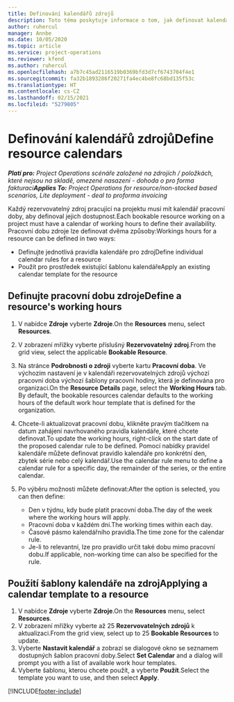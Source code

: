 ```yaml
---
title: Definování kalendářů zdrojů
description: Toto téma poskytuje informace o tom, jak definovat kalendáře pracovní doby pro zdroje v Project Operations.
author: ruhercul
manager: Annbe
ms.date: 10/05/2020
ms.topic: article
ms.service: project-operations
ms.reviewer: kfend
ms.author: ruhercul
ms.openlocfilehash: a7b7c45ad2116519b0369bfd3d7cf6743704f4e1
ms.sourcegitcommit: fa32b1893286f20271fa4ec4be8fc68bd135f53c
ms.translationtype: HT
ms.contentlocale: cs-CZ
ms.lasthandoff: 02/15/2021
ms.locfileid: "5279805"
---
```

# <a name="define-resource-calendars"></a><span data-ttu-id="390d3-103">Definování kalendářů zdrojů</span><span class="sxs-lookup"><span data-stu-id="390d3-103">Define resource calendars</span></span>

<span data-ttu-id="390d3-104">_**Platí pro:** Project Operations scénáře založené na zdrojích / položkách, které nejsou na skladě, omezené nasazení - dohoda o pro forma fakturaci_</span><span class="sxs-lookup"><span data-stu-id="390d3-104">_**Applies To:** Project Operations for resource/non-stocked based scenarios, Lite deployment - deal to proforma invoicing_</span></span>

<span data-ttu-id="390d3-105">Každý rezervovatelný zdroj pracující na projektu musí mít kalendář pracovní doby, aby definoval jejich dostupnost.</span><span class="sxs-lookup"><span data-stu-id="390d3-105">Each bookable resource working on a project must have a calendar of working hours to define their availability.</span></span> <span data-ttu-id="390d3-106">Pracovní dobu zdroje lze definovat dvěma způsoby:</span><span class="sxs-lookup"><span data-stu-id="390d3-106">Workings hours for a resource can be defined in two ways:</span></span> 

   - <span data-ttu-id="390d3-107">Definujte jednotlivá pravidla kalendáře pro zdroj</span><span class="sxs-lookup"><span data-stu-id="390d3-107">Define individual calendar rules for a resource</span></span>
   - <span data-ttu-id="390d3-108">Použít pro prostředek existující šablonu kalendáře</span><span class="sxs-lookup"><span data-stu-id="390d3-108">Apply an existing calendar template for the resource</span></span>

## <a name="define-a-resources-working-hours"></a><span data-ttu-id="390d3-109">Definujte pracovní dobu zdroje</span><span class="sxs-lookup"><span data-stu-id="390d3-109">Define a resource's working hours</span></span>

1. <span data-ttu-id="390d3-110">V nabídce **Zdroje** vyberte **Zdroje**.</span><span class="sxs-lookup"><span data-stu-id="390d3-110">On the **Resources** menu, select **Resources**.</span></span>
2. <span data-ttu-id="390d3-111">V zobrazení mřížky vyberte příslušný **Rezervovatelný zdroj**.</span><span class="sxs-lookup"><span data-stu-id="390d3-111">From the grid view, select the applicable **Bookable Resource**.</span></span>
3. <span data-ttu-id="390d3-112">Na stránce **Podrobnosti o zdroji** vyberte kartu **Pracovní doba**. Ve výchozím nastavení je v kalendáři rezervovatelných zdrojů výchozí pracovní doba výchozí šablony pracovní hodiny, která je definována pro organizaci.</span><span class="sxs-lookup"><span data-stu-id="390d3-112">On the **Resource Details** page, select the **Working Hours** tab. By default, the bookable resources calendar defaults to the working hours of the default work hour template that is defined for the organization.</span></span>
4. <span data-ttu-id="390d3-113">Chcete-li aktualizovat pracovní dobu, klikněte pravým tlačítkem na datum zahájení navrhovaného pravidla kalendáře, které chcete definovat.</span><span class="sxs-lookup"><span data-stu-id="390d3-113">To update the working hours, right-click on the start date of the proposed calendar rule to be defined.</span></span> <span data-ttu-id="390d3-114">Pomocí nabídky pravidel kalendáře můžete definovat pravidlo kalendáře pro konkrétní den, zbytek série nebo celý kalendář.</span><span class="sxs-lookup"><span data-stu-id="390d3-114">Use the calendar rule menu to define a calendar rule for a specific day, the remainder of the series, or the entire calendar.</span></span>
5. <span data-ttu-id="390d3-115">Po výběru možnosti můžete definovat:</span><span class="sxs-lookup"><span data-stu-id="390d3-115">After the option is selected, you can then define:</span></span>

    - <span data-ttu-id="390d3-116">Den v týdnu, kdy bude platit pracovní doba.</span><span class="sxs-lookup"><span data-stu-id="390d3-116">The day of the week where the working hours will apply.</span></span>
    - <span data-ttu-id="390d3-117">Pracovní doba v každém dni.</span><span class="sxs-lookup"><span data-stu-id="390d3-117">The working times within each day.</span></span>
    - <span data-ttu-id="390d3-118">Časové pásmo kalendářního pravidla.</span><span class="sxs-lookup"><span data-stu-id="390d3-118">The time zone for the calendar rule.</span></span>
    - <span data-ttu-id="390d3-119">Je-li to relevantní, lze pro pravidlo určit také dobu mimo pracovní dobu.</span><span class="sxs-lookup"><span data-stu-id="390d3-119">If applicable, non-working time can also be specified for the rule.</span></span>

## <a name="applying-a-calendar-template-to-a-resource"></a><span data-ttu-id="390d3-120">Použití šablony kalendáře na zdroj</span><span class="sxs-lookup"><span data-stu-id="390d3-120">Applying a calendar template to a resource</span></span>

1. <span data-ttu-id="390d3-121">V nabídce **Zdroje** vyberte **Zdroje**.</span><span class="sxs-lookup"><span data-stu-id="390d3-121">On the **Resources** menu, select **Resources**.</span></span>
2. <span data-ttu-id="390d3-122">V zobrazení mřížky vyberte až 25 **Rezervovatelných zdrojů** k aktualizaci.</span><span class="sxs-lookup"><span data-stu-id="390d3-122">From the grid view, select up to 25 **Bookable Resources** to update.</span></span>
3. <span data-ttu-id="390d3-123">Vyberte **Nastavit kalendář** a zobrazí se dialogové okno se seznamem dostupných šablon pracovní doby.</span><span class="sxs-lookup"><span data-stu-id="390d3-123">Select **Set Calendar** and a dialog will prompt you with a list of available work hour templates.</span></span>
4. <span data-ttu-id="390d3-124">Vyberte šablonu, kterou chcete použít, a vyberte **Použít**.</span><span class="sxs-lookup"><span data-stu-id="390d3-124">Select the template you want to use, and then select **Apply**.</span></span>


[!INCLUDE[footer-include](../includes/footer-banner.md)]